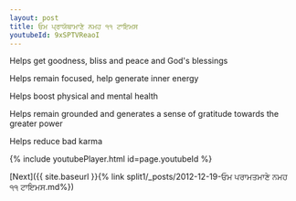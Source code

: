 ```yaml
---
layout: post
title: ਓਮ ਪ੍ਰਾਯੱਥਾਮਾਣੇ ਨਮਹ ੧੧ ਟਾਇਮਸ
youtubeId: 9xSPTVReaoI
---
```

 
 
Helps get goodness, bliss and peace and God's blessings
 
Helps remain focused, help generate inner energy 
 
Helps boost physical and mental health 
 
Helps remain grounded and generates a sense of gratitude towards the greater power 
 
Helps reduce bad karma
 
 
 
 


{% include youtubePlayer.html id=page.youtubeId %}
 
[Next]({{ site.baseurl }}{% link  split1/_posts/2012-12-19-ਓਮ ਪਰਾਮਤਮਾਣੇ ਨਮਹ ੧੧ ਟਾਇਮਸ.md%})
 

